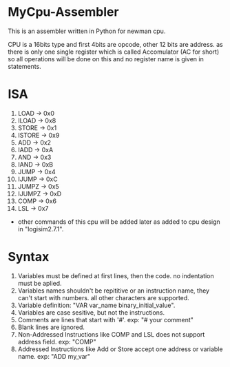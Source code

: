 # MyCpu-Assembler
This is an assembler written in Python for newman cpu.


CPU is a 16bits type and first 4bits are opcode, other 12 bits are address.
as there is only one single register which is called Accomulator (AC for short) so all operations will be done on this and no register name is given in statements.

# ISA
1. LOAD -> 0x0
2. ILOAD -> 0x8
3. STORE -> 0x1
4. ISTORE -> 0x9
5. ADD -> 0x2
6. IADD -> 0xA
7. AND -> 0x3
8. IAND -> 0xB
9. JUMP -> 0x4
10. IJUMP -> 0xC
11. JUMPZ -> 0x5
12. IJUMPZ -> 0xD
13. COMP -> 0x6
14. LSL -> 0x7

- other commands of this cpu will be added later as added to cpu design in "logisim2.7.1".

# Syntax

1. Variables must be defined at first lines, then the code. no indentation must be aplied.
2. Variables names shouldn't be repititive or an instruction name, they can't start with numbers. all other characters are supported.
3. Variable definition: "VAR var_name binary_initial_value".
4. Variables are case sesitive, but not the instructions.
5. Comments are lines that start with '#'. exp: "# your comment"
6. Blank lines are ignored.
7. Non-Addressed Instructions like COMP and LSL does not support address field. exp: "COMP"
8. Addressed Instructions like Add or Store accept one address or variable name. exp: "ADD my_var"
